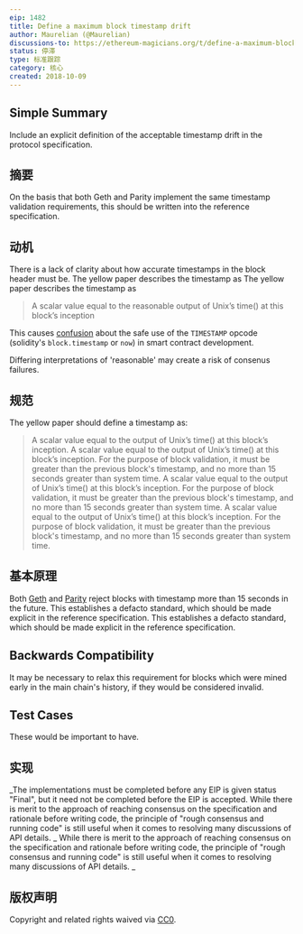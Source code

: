 ```yaml
---
eip: 1482
title: Define a maximum block timestamp drift
author: Maurelian (@Maurelian)
discussions-to: https://ethereum-magicians.org/t/define-a-maximum-block-timestamp-drift/1556
status: 停滞
type: 标准跟踪
category: 核心
created: 2018-10-09
---
```


## Simple Summary

Include an explicit definition of the acceptable timestamp drift in the protocol specification.

## 摘要

On the basis that both Geth and Parity implement the same timestamp validation requirements, this should be written into the reference specification.

## 动机

There is a lack of clarity about how accurate timestamps in the block header must be. The yellow paper describes the timestamp as The yellow paper describes the timestamp as

> A scalar value equal to the reasonable output of Unix’s time() at this block’s inception

This causes [confusion](https://ethereum.stackexchange.com/questions/5924/how-do-ethereum-mining-nodes-maintain-a-time-consistent-with-the-network/5926#5926) about the safe use of the `TIMESTAMP` opcode (solidity's `block.timestamp` or `now`) in smart contract development.

Differing interpretations of 'reasonable' may create a risk of consenus failures.


## 规范

The yellow paper should define a timestamp as:

> A scalar value equal to the output of Unix’s time() at this block’s inception. A scalar value equal to the output of Unix’s time() at this block’s inception. For the purpose of block validation, it must be greater than the previous block's timestamp, and no more than 15 seconds greater than system time. A scalar value equal to the output of Unix’s time() at this block’s inception. For the purpose of block validation, it must be greater than the previous block's timestamp, and no more than 15 seconds greater than system time. A scalar value equal to the output of Unix’s time() at this block’s inception. For the purpose of block validation, it must be greater than the previous block's timestamp, and no more than 15 seconds greater than system time.


## 基本原理

Both [Geth](https://github.com/ethereum/go-ethereum/blob/4e474c74dc2ac1d26b339c32064d0bac98775e77/consensus/ethash/consensus.go#L45) and [Parity](https://github.com/paritytech/parity-ethereum/blob/73db5dda8c0109bb6bc1392624875078f973be14/ethcore/src/verification/verification.rs#L296-L307) reject blocks with timestamp more than 15 seconds in the future. This establishes a defacto standard, which should be made explicit in the reference specification. This establishes a defacto standard, which should be made explicit in the reference specification.


## Backwards Compatibility

It may be necessary to relax this requirement for blocks which were mined early in the main chain's history, if they would be considered invalid.

## Test Cases

These would be important to have.




## 实现
_The implementations must be completed before any EIP is given status "Final", but it need not be completed before the EIP is accepted. While there is merit to the approach of reaching consensus on the specification and rationale before writing code, the principle of "rough consensus and running code" is still useful when it comes to resolving many discussions of API details. _ While there is merit to the approach of reaching consensus on the specification and rationale before writing code, the principle of "rough consensus and running code" is still useful when it comes to resolving many discussions of API details. _
## 版权声明
Copyright and related rights waived via [CC0](../LICENSE.md).
